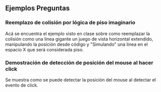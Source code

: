 ## Ejemplos Preguntas

### Reemplazo de colisión por lógica de piso imaginario
Acá se encuentra el ejemplo visto en clase sobre como reemplazar la colisión como una linea gigante un juego de vista horizontal extendido, manipulando la posición desde código y "Simulando" una linea en el espacio X que será considerada piso.

### Demostración de detección de posición del mouse al hacer click
Se muestra como se puede detectar la posición del mouse al detectar el evento de click.

